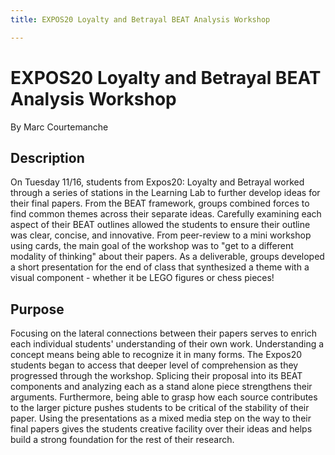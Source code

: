```yaml
---
title: EXPOS20 Loyalty and Betrayal BEAT Analysis Workshop

---
```


# EXPOS20 Loyalty and Betrayal BEAT Analysis Workshop

By Marc Courtemanche


## Description 

On Tuesday 11/16, students from Expos20: Loyalty and Betrayal worked through a series of stations in the Learning Lab to further develop ideas for their final papers. From the BEAT framework, groups combined forces to find common themes across their separate ideas. Carefully examining each aspect of their BEAT outlines allowed the students to ensure their outline was clear, concise, and innovative. From peer-review to a mini workshop using cards, the main goal of the workshop was to "get to a different modality of thinking" about their papers. As a deliverable, groups developed a short presentation for the end of class that synthesized a theme with a visual component - whether it be LEGO figures or chess pieces!


## Purpose 

Focusing on the lateral connections between their papers serves to enrich each individual students' understanding of their own work. Understanding a concept means being able to recognize it in many forms. The Expos20 students began to access that deeper level of comprehension as they progressed through the workshop. Splicing their proposal into its BEAT components and analyzing each as a stand alone piece strengthens their arguments. Furthermore, being able to grasp how each source contributes to the larger picture pushes students to be critical of the stability of their paper. Using the presentations as a mixed media step on the way to their final papers gives the students creative facility over their ideas and helps build a strong foundation for the rest of their research.  

